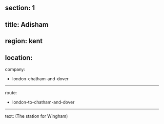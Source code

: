 section: 1
----
title: Adisham
----
region: kent
----
location: 
----
company:
- london-chatham-and-dover
----
route:
- london-to-chatham-and-dover
----
text: (The station for Wingham)
